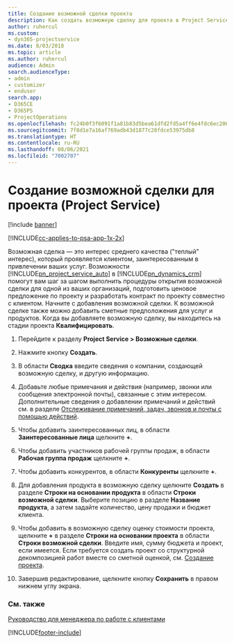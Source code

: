 ```yaml
---
title: Создание возможной сделки проекта
description: Как создать возможную сделку для проекта в Project Service
author: ruhercul
ms.custom:
- dyn365-projectservice
ms.date: 8/03/2018
ms.topic: article
ms.author: ruhercul
audience: Admin
search.audienceType:
- admin
- customizer
- enduser
search.app:
- D365CE
- D365PS
- ProjectOperations
ms.openlocfilehash: fc24b0f3f6091f1a81b83d5bea61dfd2fd5a4ff6e4fdc6ec206f15460f364db1
ms.sourcegitcommit: 7f8d1e7a16af769adb43d1877c28fdce53975db8
ms.translationtype: HT
ms.contentlocale: ru-RU
ms.lasthandoff: 08/06/2021
ms.locfileid: "7002707"
---
```

# <a name="create-a-project-opportunity-project-service"></a>Создание возможной сделки для проекта (Project Service)

[!include [banner](../includes/psa-now-project-operations.md)]

[!INCLUDE[cc-applies-to-psa-app-1x-2x](../includes/cc-applies-to-psa-app-1x-2x.md)]

Возможная сделка — это интерес среднего качества ("теплый" интерес), который проявляется клиентом, заинтересованным в привлечении ваших услуг. Возможности [!INCLUDE[pn_project_service_auto](../includes/pn-project-service-auto.md)] в [!INCLUDE[pn_dynamics_crm](../includes/pn-dynamics-crm.md)] помогут вам шаг за шагом выполнить процедуры открытия возможной сделки для одной из ваших организаций, подготовить ценовое предложение по проекту и разработать контракт по проекту совместно с клиентом. Начните с добавления возможной сделки. К возможной сделке также можно добавить сметные предположения для услуг и продуктов. Когда вы добавляете возможную сделку, вы находитесь на стадии проекта **Квалифицировать**.  
  
1.  Перейдите к разделу **Project Service > Возможные сделки**.  
  
2.  Нажмите кнопку **Создать**.  
  
3.  В области **Сводка** введите сведения о компании, создающей возможную сделку, и другую информацию.  
  
4.  Добавьте любые примечания и действия (например, звонки или сообщения электронной почты), связанные с этим интересом. Дополнительные сведения о добавлении примечаний и действий см. в разделе [Отслеживание примечаний, задач, звонков и почты с помощью действий](/dynamics365/customerengagement/on-premises/basics/work-with-activities).  
  
5.  Чтобы добавить заинтересованных лиц, в области **Заинтересованные лица** щелкните **+**.  
  
6.  Чтобы добавить участников рабочей группы продаж, в области **Рабочая группа продаж** щелкните **+**.  
  
7.  Чтобы добавить конкурентов, в области **Конкуренты** щелкните **+**.  
  
8.  Для добавления продукта в возможную сделку щелкните **Создать** в разделе **Строки на основании продукта** в области **Строки возможной сделки**. Выберите позицию в разделе **Название продукта**, а затем задайте количество, цену продажи и бюджет клиента.  
  
9. Чтобы добавить в возможную сделку оценку стоимости проекта, щелкните **+** в разделе **Строки на основании проекта** в области **Строки возможной сделки**. Введите имя, сумму бюджета и проект, если имеется. Если требуется создать проект со структурной декомпозицией работ вместе со сметной оценкой, см. [Создание проекта](../psa/create-project.md).  
  
10. Завершив редактирование, щелкните кнопку **Сохранить** в правом нижнем углу экрана.  
  
### <a name="see-also"></a>См. также  
 [Руководство для менеджера по работе с клиентами](../psa/account-manager-guide.md)


[!INCLUDE[footer-include](../includes/footer-banner.md)]